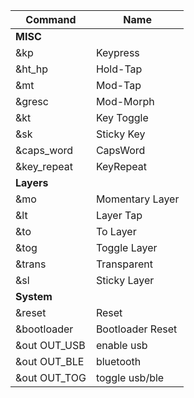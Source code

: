| Command | Name |
| --- | -------- |
| **MISC**| |
| &kp | Keypress |
| &ht_hp | Hold-Tap |
| &mt | Mod-Tap |
| &gresc | Mod-Morph |
| &kt | Key Toggle |
| &sk | Sticky Key |
| &caps_word | CapsWord |
| &key_repeat | KeyRepeat |
| **Layers** |  |
| &mo | Momentary Layer |
| &lt | Layer Tap |
| &to | To Layer |
| &tog | Toggle Layer |
| &trans | Transparent |
| &sl | Sticky Layer |
| **System** |  |
| &reset | Reset |
| &bootloader | Bootloader Reset |
| &out OUT_USB | enable usb |
| &out OUT_BLE | bluetooth |
| &out OUT_TOG | toggle usb/ble|
